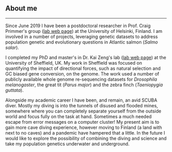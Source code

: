 ## About me
___

Since June 2019 I have been a postdoctoral researcher in Prof. Craig Primmer's group 
([lab web page](https://www.helsinki.fi/en/researchgroups/evolution-conservation-and-genomics)) at the University of 
Helsinki, Finland. I am involved in a number of projects, leveraging genetic datasets to address population genetic and
evolutionary questions in Atlantic salmon (*Salmo salar*).

I completed my PhD and master's in Dr. Kai Zeng's lab ([lab web page](http://zeng-lab.group.shef.ac.uk/wordpress/))
at the University of Sheffield, UK. My work in Sheffield was focused on quantifying the impact of directional forces, 
such as natural selection and GC biased gene conversion, on the genome. The work used a number of publicly available
whole genome re-sequencing datasets for *Drosophila melanogaster*, the great tit (*Parus major*) and the zebra finch 
(*Taeniopygia guttata*).

Alongside my academic career I have been, and remain, an avid SCUBA diver. Mostly my diving is into the tunnels of 
disused and flooded mines, somewhere where you can completely separate yourself from the outside world and focus fully 
on the task at hand. Sometimes a much needed escape from error messages on a computer cluster! My present aim is to gain 
more cave diving experience, however moving to Finland (a land with next to no caves) and a pandemic have hampered that 
a little. In the future I would like to explore the possibility of combining the diving and science and take my 
population genetics underwater and underground.
